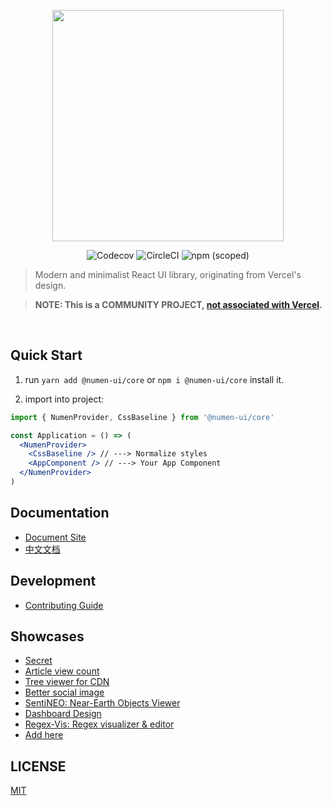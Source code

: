 <p align="center" height="370">
<img align="center" height="370" src="https://user-images.githubusercontent.com/11304944/91128466-dfc96c00-e6da-11ea-8b03-a96e6b98667d.png">
</p>

<p align="center">
<img alt="Codecov" src="https://img.shields.io/codecov/c/github/numen-org/numen-ui?style=for-the-badge&labelColor=000000">
<img alt="CircleCI" src="https://img.shields.io/circleci/build/github/numen-org/numen-ui?style=for-the-badge&labelColor=000000">
<img alt="npm (scoped)" src="https://img.shields.io/npm/v/@numen-ui/core?style=for-the-badge&labelColor=000000">
</p>

> Modern and minimalist React UI library, originating from Vercel's design.

> **NOTE: This is a COMMUNITY PROJECT, [not associated with Vercel](https://github.com/numen-org/numen-ui/issues/635).**

<br/>

## Quick Start

1. run `yarn add @numen-ui/core` or `npm i @numen-ui/core` install it.

2. import into project:

```jsx
import { NumenProvider, CssBaseline } from '@numen-ui/core'

const Application = () => (
  <NumenProvider>
    <CssBaseline /> // ---> Normalize styles
    <AppComponent /> // ---> Your App Component
  </NumenProvider>
)
```

## Documentation

- [Document Site](https://numen-ui.dev)
- [中文文档](https://numen-ui.dev/zh-cn)

## Development

- [Contributing Guide](https://github.com/numen-org/numen-ui/blob/master/.github/CONTRIBUTING.md)

## Showcases

- [Secret](https://secret.gl/)
- [Article view count](https://views-docs.unix.bio/)
- [Tree viewer for CDN](https://cdn.unix.bio/)
- [Better social image](https://img.unix.bio/)
- [SentiNEO: Near-Earth Objects Viewer](https://sentineo.app)
- [Dashboard Design](https://github.com/ofekashery/react-dashboard-design)
- [Regex-Vis: Regex visualizer & editor](https://github.com/Bowen7/regex-vis)
- [Add here](https://github.com/numen-org/numen-ui/issues/new)

## LICENSE

[MIT](./LICENSE)
